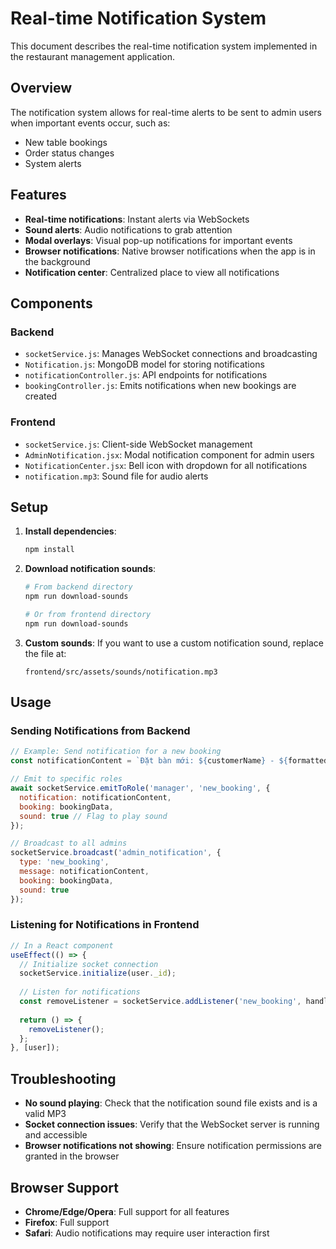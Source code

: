 # Real-time Notification System

This document describes the real-time notification system implemented in the restaurant management application.

## Overview

The notification system allows for real-time alerts to be sent to admin users when important events occur, such as:
- New table bookings
- Order status changes
- System alerts

## Features

- **Real-time notifications**: Instant alerts via WebSockets
- **Sound alerts**: Audio notifications to grab attention
- **Modal overlays**: Visual pop-up notifications for important events
- **Browser notifications**: Native browser notifications when the app is in the background
- **Notification center**: Centralized place to view all notifications

## Components

### Backend

- `socketService.js`: Manages WebSocket connections and broadcasting
- `Notification.js`: MongoDB model for storing notifications
- `notificationController.js`: API endpoints for notifications
- `bookingController.js`: Emits notifications when new bookings are created

### Frontend

- `socketService.js`: Client-side WebSocket management
- `AdminNotification.jsx`: Modal notification component for admin users
- `NotificationCenter.jsx`: Bell icon with dropdown for all notifications
- `notification.mp3`: Sound file for audio alerts

## Setup

1. **Install dependencies**:
   ```bash
   npm install
   ```

2. **Download notification sounds**:
   ```bash
   # From backend directory
   npm run download-sounds
   
   # Or from frontend directory
   npm run download-sounds
   ```

3. **Custom sounds**: If you want to use a custom notification sound, replace the file at:
   ```
   frontend/src/assets/sounds/notification.mp3
   ```

## Usage

### Sending Notifications from Backend

```javascript
// Example: Send notification for a new booking
const notificationContent = `Đặt bàn mới: ${customerName} - ${formattedDate} ${time} - ${numberOfGuests} khách`;

// Emit to specific roles
await socketService.emitToRole('manager', 'new_booking', {
  notification: notificationContent,
  booking: bookingData,
  sound: true // Flag to play sound
});

// Broadcast to all admins
socketService.broadcast('admin_notification', {
  type: 'new_booking',
  message: notificationContent,
  booking: bookingData,
  sound: true
});
```

### Listening for Notifications in Frontend

```javascript
// In a React component
useEffect(() => {
  // Initialize socket connection
  socketService.initialize(user._id);
  
  // Listen for notifications
  const removeListener = socketService.addListener('new_booking', handleNotification);
  
  return () => {
    removeListener();
  };
}, [user]);
```

## Troubleshooting

- **No sound playing**: Check that the notification sound file exists and is a valid MP3
- **Socket connection issues**: Verify that the WebSocket server is running and accessible
- **Browser notifications not showing**: Ensure notification permissions are granted in the browser

## Browser Support

- **Chrome/Edge/Opera**: Full support for all features
- **Firefox**: Full support
- **Safari**: Audio notifications may require user interaction first 
